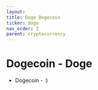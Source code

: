 ```yaml
---
layout: 
title: Doge Dogecoin
ticker: doge
nav_order: 2
parent: cryptocurrency
---
```


# Dogecoin - Doge
- Dogecoin - :)